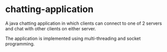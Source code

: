 # chatting-application
A java chatting application in which clients can connect to one of 2 servers and chat with other clients on either server.  
  
The application is implemented using multi-threading and socket programming.
